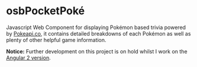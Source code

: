 # osbPocketPoké
Javascript Web Component for displaying Pokémon based trivia powered by [Pokeapi.co](http://pokeapi.co/), it contains detailed breakdowns of each Pokémon as well as plenty of other helpful game information.

**Notice:**
Further development on this project is on hold whilst I work on the [Angular 2 version](https://github.com/sistem3/osbPocketPokeNg2).
